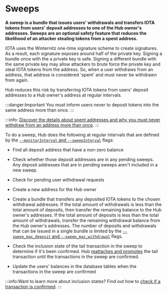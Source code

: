 # Sweeps

**A sweep is a bundle that issues users' withdrawals and transfers IOTA tokens from users' deposit addresses to one of the Hub owner's addresses. Sweeps are an optional safety feature that reduces the likelihood of an attacker stealing tokens from a spent address.**

IOTA uses the Winternitz one-time signature scheme to create signatures. As a result, each signature exposes around half of the private key. Signing a bundle once with the a private key is safe. Signing a different bundle with the same private key may allow attackers to brute force the private key and steal IOTA tokens from the address. So, when a user withdraws from an address, that address is considered 'spent' and must never be withdrawn from again.

Hub reduces this risk by transferring IOTA tokens from users' deposit addresses to a Hub owner's address at regular intervals.

:::danger:Important
You must inform users never to deposit tokens into the same address more than once.
:::

:::info:
[Discover the details about spent addresses and why you must never withdraw from an address more than once](root://dev-essentials/0.1/concepts/addresses-and-signatures.md#address-reuse).
:::

To do a sweep, Hub does the following at regular intervals that are defined by the [`--monitorInterval` and `--sweepInterval`](../references/command-line-flags.md#monitorInterval) flags:

- Find all deposit address that have a non-zero balance

- Check whether those deposit addresses are in any pending sweeps. Any deposit addresses that are in pending sweeps aren't included in a new sweep.

- Check for pending user withdrawal requests

- Create a new address for the Hub owner

- Create a bundle that transfers any deposited IOTA tokens to the chosen withdrawal addresses. If the total amount of withdrawals is less than the total amount of deposits, then transfer the remaining balance to the Hub owner's addresses. If the total amount of deposits is less than the total amount of withdrawals, transfer the remaining withdrawal balance from the Hub owner's addresses. The number of deposits and withdrawals that can be issued in a single bundle is limited by the [`--sweep_max_deposit` and `--sweep_max_withdrawal`](../references/command-line-flags.md#sweepLimits) flags.

- Check the inclusion state of the tail transaction in the sweep to determine if it's been confirmed. Hub [reattaches and promotes](root://dev-essentials/0.1/concepts/reattach-rebroadcast-promote.md) the tail transaction until the transactions in the sweep are confirmed.

- Update the users' balances in the database tables when the transactions in the sweep are confirmed

:::info:Want to learn more about inclusion states?
Find out how to [check if a transaction is confirmed](root://dev-essentials/0.1/how-to-guides/check-transaction-confirmation.md).
:::
